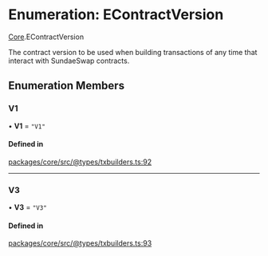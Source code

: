 # Enumeration: EContractVersion

[Core](../modules/Core.md).EContractVersion

The contract version to be used when building transactions
of any time that interact with SundaeSwap contracts.

## Enumeration Members

### V1

• **V1** = ``"V1"``

#### Defined in

[packages/core/src/@types/txbuilders.ts:92](https://github.com/SundaeSwap-finance/sundae-sdk/blob/main/packages/core/src/@types/txbuilders.ts#L92)

___

### V3

• **V3** = ``"V3"``

#### Defined in

[packages/core/src/@types/txbuilders.ts:93](https://github.com/SundaeSwap-finance/sundae-sdk/blob/main/packages/core/src/@types/txbuilders.ts#L93)
